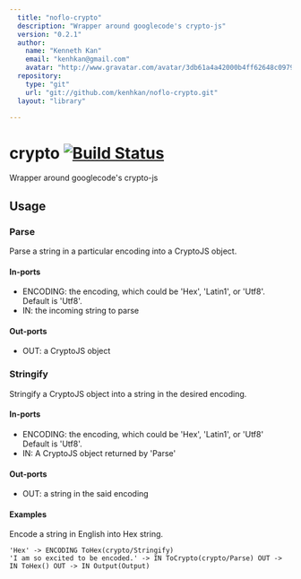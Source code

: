 ```yaml
---
  title: "noflo-crypto"
  description: "Wrapper around googlecode's crypto-js"
  version: "0.2.1"
  author: 
    name: "Kenneth Kan"
    email: "kenhkan@gmail.com"
    avatar: "http://www.gravatar.com/avatar/3db61a4a42000b4ff62648c0979e8920?s=23"
  repository: 
    type: "git"
    url: "git://github.com/kenhkan/noflo-crypto.git"
  layout: "library"

---
```

# crypto [![Build Status](https://secure.travis-ci.org/kenhkan/noflo-crypto.png?branch=master)](http://travis-ci.org/kenhkan/noflo-crypto)

Wrapper around googlecode's crypto-js

## Usage

### Parse

Parse a string in a particular encoding into a CryptoJS object.

#### In-ports

  * ENCODING: the encoding, which could be 'Hex', 'Latin1', or 'Utf8'.
    Default is 'Utf8'.
  * IN: the incoming string to parse

#### Out-ports

  * OUT: a CryptoJS object

### Stringify

Stringify a CryptoJS object into a string in the desired encoding.

#### In-ports

  * ENCODING: the encoding, which could be 'Hex', 'Latin1', or 'Utf8'
    Default is 'Utf8'.
  * IN: A CryptoJS object returned by 'Parse'

#### Out-ports

  * OUT: a string in the said encoding

#### Examples

Encode a string in English into Hex string.

    'Hex' -> ENCODING ToHex(crypto/Stringify)
    'I am so excited to be encoded.' -> IN ToCrypto(crypto/Parse) OUT -> IN ToHex() OUT -> IN Output(Output)
